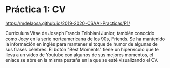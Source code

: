 # Práctica 1: CV
https://mdelaosa.github.io/2019-2020-CSAAI-Practicas/P1/

Curriculum Vitae de Joseph Francis Tribbiani Junior, también conocido como
Joey en la serie norteamericana de los 90s, Friends.
Se ha mantenido la información en inglés para mantener el toque de humor de
algunas de sus frases célebres.
El botón "Best Moments" tiene un hipervículo que te lleva a un vídeo de
Youtube con algunos de sus mejores momentos, el enlace se abre en la misma
pestaña en la que se esté visualizando el CV.
